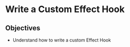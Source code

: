 # Write a Custom Effect Hook


## Objectives

- Understand how to write a custom Effect Hook


<!-- Speaker Notes

1. Write useStarWarsQuote function
2. Talk about call syntax but return syntax
3. Talk about apollo-react-hooks

 -->
